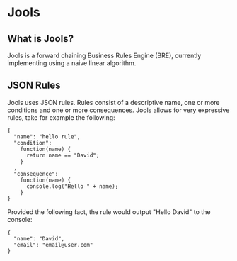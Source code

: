 Jools
=====

## What is Jools?

Jools is a forward chaining Business Rules Engine (BRE), currently implementing using a naive linear algorithm.

## JSON Rules 

Jools uses JSON rules. Rules consist of a descriptive name, one or more conditions and one or more consequences. 
Jools allows for very expressive rules, take for example the following:

    {
      "name": "hello rule",
      "condition": 
        function(name) {
          return name == "David";
        }
      ,
      "consequence": 
        function(name) {
          console.log("Hello " + name);
        }
    }

Provided the following fact, the rule would output "Hello David" to the console:

    {
      "name": "David",
      "email": "email@user.com"
    }


